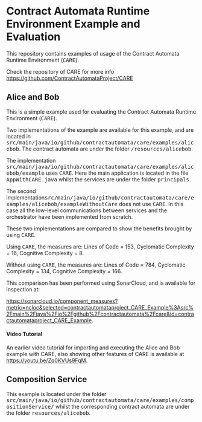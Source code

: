 # Contract Automata Runtime Environment Example and Evaluation

This repository contains examples of usage of the Contract Automata Runtime Environment (<tt>CARE</tt>).

Check the repository of CARE for more info
https://github.com/ContractAutomataProject/CARE


## Alice and Bob

This is a simple example used for evaluating the Contract Automata Runtime Environment (<tt>CARE</tt>).

Two implementations of the example are available for this example, and are located in <tt>src/main/java/io/github/contractautomata/care/examples/alicebob</tt>. 
The  contract automata are under the folder <tt>/resources/alicebob</tt>.

The implementation  <tt>src/main/java/io/github/contractautomata/care/examples/alicebob/example</tt> uses <tt>CARE</tt>. 
Here the main application is located in the file <tt>AppWithCARE.java</tt> whilst the services are under the folder <tt>principals</tt>.

The second implementation<tt>src/main/java/io/github/contractautomata/care/examples/alicebob/exampleWithoutCare</tt> does not use <tt>CARE</tt>. 
In this case all the low-level communications between services and the orchestrator have been implemented from scratch.

These two implementations are compared to show the benefits brought by using <tt>CARE</tt>. 

Using <tt>CARE</tt>, the measures are: 
Lines of Code = 153,
Cyclomatic Complexity = 16,
Cognitive Complexity = 8.

Without using <tt>CARE</tt>, the measures are:
Lines of Code = 784,
Cyclomatic Complexity = 134,
Cognitive Complexity = 166.

This comparison has been performed using SonarCloud, and is available for inspection at:

<a href="https://sonarcloud.io/component_measures?metric=ncloc&selected=contractautomataproject_CARE_Example%3Asrc%2Fmain%2Fjava%2Fio%2Fgithub%2Fcontractautomata%2Fcare&id=contractautomataproject_CARE_Example">https://sonarcloud.io/component_measures?metric=ncloc&selected=contractautomataproject_CARE_Example%3Asrc%2Fmain%2Fjava%2Fio%2Fgithub%2Fcontractautomata%2Fcare&id=contractautomataproject_CARE_Example</a>.



#### Video Tutorial

An  earlier video tutorial for importing and executing the Alice and Bob example with CARE, also showing other features of CARE is available at https://youtu.be/Zq0KVUs9FqM.


## Composition Service

This example is located under the folder
<tt>src/main/java/io/github/contractautomata/care/examples/compositionService/</tt> whilst the corresponding 
contract automata are under the folder <tt>resources/alicebob</tt>.
 
